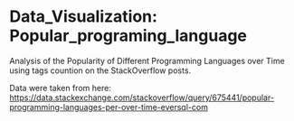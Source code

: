 # Data_Visualization: Popular_programing_language

Analysis of the Popularity of Different Programming Languages over Time using tags countion on the StackOverflow posts.

Data were taken from here:
https://data.stackexchange.com/stackoverflow/query/675441/popular-programming-languages-per-over-time-eversql-com
